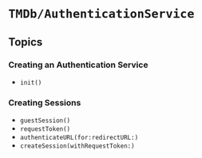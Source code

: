 # ``TMDb/AuthenticationService``

## Topics

### Creating an Authentication Service

- ``init()``

### Creating Sessions

- ``guestSession()``
- ``requestToken()``
- ``authenticateURL(for:redirectURL:)``
- ``createSession(withRequestToken:)``
